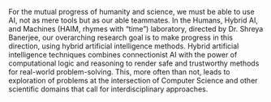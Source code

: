 For the mutual progress of humanity and science, we must be able to use AI, not as mere tools but as our able teammates. In the Humans, Hybrid AI, and Machines (HAIM, rhymes with “time”) laboratory, directed by Dr. Shreya Banerjee, our overarching research goal is to make progress in this direction, using hybrid artificial intelligence methods. Hybrid artificial intelligence techniques combines connectionist AI with the power of computational logic and reasoning to render safe and trustworthy methods for real-world problem-solving. This, more often than not, leads to exploration of problems at the intersection of Computer Science and other scientific domains that call for interdisciplinary approaches.
